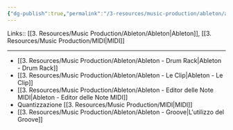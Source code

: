 ```yaml
---
{"dg-publish":true,"permalink":"/3-resources/music-production/ableton/ableton-midi-programming/","tags":["type/note"]}
---
```


Links:: [[3. Resources/Music Production/Ableton/Ableton\|Ableton]], [[3. Resources/Music Production/MIDI\|MIDI]]

---
- [[3. Resources/Music Production/Ableton/Ableton - Drum Rack\|Ableton - Drum Rack]]
- [[3. Resources/Music Production/Ableton/Ableton - Le Clip\|Ableton - Le Clip]]
- [[3. Resources/Music Production/Ableton/Ableton - Editor delle Note MIDI\|Ableton - Editor delle Note MIDI]]
- Quantizzazione [[3. Resources/Music Production/MIDI\|MIDI]]
- [[3. Resources/Music Production/Ableton/Ableton - Groove\|L'utilizzo del Groove]]


